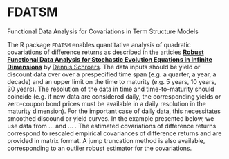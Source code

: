 

# FDATSM
Functional Data Analysis for Covariations in Term Structure Models



The R package `FDATSM` enables quantitative analysis of quadratic covariations of difference returns as described in the articles [**Robust Functional Data Analysis for Stochastic Evolution Equations in Infinite Dimensions**](https://arxiv.org/pdf/2401.16286) by [Dennis Schroers](https://github.com/dschroers). The data inputs should be yield or discount data over over a prespecified time span (e.g. a quarter, a year, a decade) and an upper limit on the time to maturity (e.g. 5 years, 10 years, 30 years). The resolution of the data in time and time-to-maturity should coincide (e.g. if new data are considered daily, the corresponding yields or zero-coupon bond prices must be available in a daily resolution in the maturity dimension). For the important case of daily data, this necessitates smoothed discound or yield curves. In the example presented below, we use data from ... and ... . 
The estimated covariations of difference returns correspond to rescaled empirical covariances of difference returns and are provided in matrix format. A jump truncation method is also available, corresponding to an outlier robust estimator for the covariations.




